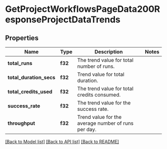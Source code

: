 # GetProjectWorkflowsPageData200ResponseProjectDataTrends

## Properties

Name | Type | Description | Notes
------------ | ------------- | ------------- | -------------
**total_runs** | **f32** | The trend value for total number of runs. | 
**total_duration_secs** | **f32** | Trend value for total duration. | 
**total_credits_used** | **f32** | The trend value for total credits consumed. | 
**success_rate** | **f32** | The trend value for the success rate. | 
**throughput** | **f32** | Trend value for the average number of runs per day. | 

[[Back to Model list]](../README.md#documentation-for-models) [[Back to API list]](../README.md#documentation-for-api-endpoints) [[Back to README]](../README.md)


